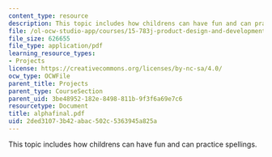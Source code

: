 ```yaml
---
content_type: resource
description: This topic includes how childrens can have fun and can practice spellings.
file: /ol-ocw-studio-app/courses/15-783j-product-design-and-development-spring-2006/2ded31073b42abac502c5363945a825a_alphafinal.pdf
file_size: 626655
file_type: application/pdf
learning_resource_types:
- Projects
license: https://creativecommons.org/licenses/by-nc-sa/4.0/
ocw_type: OCWFile
parent_title: Projects
parent_type: CourseSection
parent_uid: 3be48952-182e-8498-811b-9f3f6a69e7c6
resourcetype: Document
title: alphafinal.pdf
uid: 2ded3107-3b42-abac-502c-5363945a825a
---
```

This topic includes how childrens can have fun and can practice spellings.